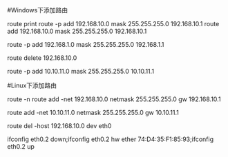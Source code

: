 #Windows下添加路由

route print
route -p add 192.168.10.0 mask 255.255.255.0  192.168.10.1
route add 192.168.10.0 mask 255.255.255.0  192.168.10.1

route -p add 192.168.1.0 mask 255.255.255.0  192.168.1.1

route delete 192.168.10.0

route -p add 10.10.11.0 mask 255.255.255.0  10.10.11.1 

#Linux下添加路由

route -n
route add -net 192.168.10.0 netmask 255.255.255.0 gw 192.168.10.1

route add -net 10.10.11.0 netmask 255.255.255.0 gw 10.10.11.1

route del -host 192.168.10.0 dev eth0


ifconfig eth0.2 down;ifconfig eth0.2 hw ether 74:D4:35:F1:85:93;ifconfig eth0.2 up